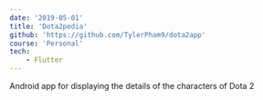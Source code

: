 ```yaml
---
date: '2019-05-01'
title: 'Dota2pedia'
github: 'https://github.com/TylerPham9/dota2app'
course: 'Personal'
tech:
    - Flutter
---
```


Android app for displaying the details of the characters of Dota 2

